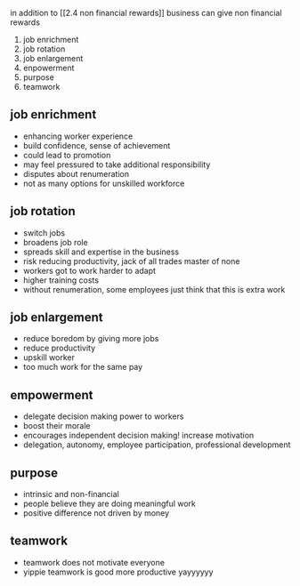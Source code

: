 in addition to [[2.4 non financial rewards]] business can give non financial rewards
1. job enrichment
2. job rotation
3. job enlargement
4. enpowerment
5. purpose
6. teamwork

## job enrichment
- enhancing worker experience
- build confidence, sense of achievement
- could lead to promotion
- may feel pressured to take additional responsibility
- disputes about renumeration
- not as many options for unskilled workforce

## job rotation
- switch jobs
- broadens job role
- spreads skill and expertise in the business
- risk reducing productivity, jack of all trades master of none
- workers got to work harder to adapt 
- higher training costs
- without renumeration, some employees just think that this is extra work
## job enlargement
- reduce boredom by giving more jobs
- reduce productivity
- upskill worker
- too much work for the same pay
## empowerment
- delegate decision making power to workers
- boost their morale
- encourages independent decision making! increase motivation
- delegation, autonomy, employee participation, professional development
## purpose
- intrinsic and non-financial
- people believe they are doing meaningful work
- positive difference not driven by money
## teamwork
- teamwork does not motivate everyone
- yippie teamwork is good more productive yayyyyyy
